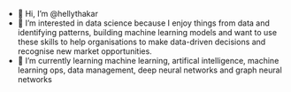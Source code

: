 - 👋 Hi, I’m @hellythakar
- 👀 I’m interested in data science because I enjoy things from data and identifying patterns, building machine learning models and want to use these skills to help organisations to make data-driven decisions and recognise new market opportunities.
- 🌱 I’m currently learning machine learning, artifical intelligence, machine learning ops, data management, deep neural networks and graph neural networks

<!---
hellythakar/hellythakar is a ✨ special ✨ repository because its `README.md` (this file) appears on your GitHub profile.
You can click the Preview link to take a look at your changes.
--->
